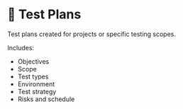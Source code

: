 # 📝 Test Plans

Test plans created for projects or specific testing scopes.

Includes:
- Objectives
- Scope
- Test types
- Environment
- Test strategy
- Risks and schedule
